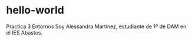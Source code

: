 # hello-world
Practica 3 Entornos 
Soy Alessandra Martínez, estudiante de 1º de DAM en el IES Abastos.
